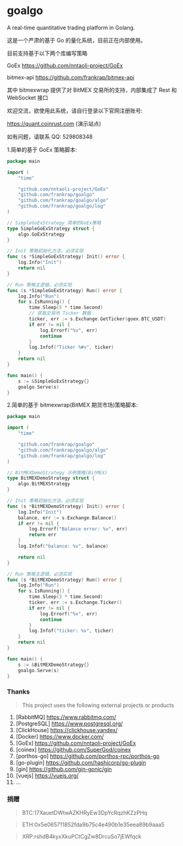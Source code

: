 # goalgo

A real-time quantitative trading platform in Golang.

这是一个严肃的基于 Go 的量化系统，目前正在内部使用。

目前支持基于以下两个库编写策略

GoEx https://github.com/nntaoli-project/GoEx

bitmex-api https://github.com/frankrap/bitmex-api

其中 bitmexwrap 提供了对 BitMEX 交易所的支持，内部集成了 Rest 和 WebSocket 接口

欢迎交流，欲使用此系统，请自行登录以下官网注册账号:

https://quant.coinrust.com (演示站点)

如有问题，请联系 QQ: 529808348

1.简单的基于 GoEx 策略脚本:

```go
package main

import (
	"time"

	"github.com/nntaoli-project/GoEx"
	"github.com/frankrap/goalgo"
	"github.com/frankrap/goalgo/algo"
	"github.com/frankrap/goalgo/log"
)

// SimpleGoExStrategy 简单的GoEx策略
type SimpleGoExStrategy struct {
	algo.GoExStrategy
}

// Init 策略初始化方法，必须实现
func (s *SimpleGoExStrategy) Init() error {
	log.Info("Init")
	return nil
}

// Run 策略主逻辑，必须实现
func (s *SimpleGoExStrategy) Run() error {
	log.Info("Run")
	for s.IsRunning() {
		time.Sleep(5 * time.Second)
		// 获取交易所 Ticker 数据
		ticker, err := s.Exchange.GetTicker(goex.BTC_USDT)
		if err != nil {
			log.Errorf("%v", err)
			continue
		}
		log.Infof("Ticker %#v", ticker)
	}
	return nil
}

func main() {
	s := &SimpleGoExStrategy{}
	goalgo.Serve(s)
}
```

2.简单的基于 bitmexwrap(BitMEX 期货市场)策略脚本:

```go
package main

import (
	"time"

	"github.com/frankrap/goalgo"
	"github.com/frankrap/goalgo/algo"
	"github.com/frankrap/goalgo/log"
)

// BitMEXDemoStrategy 示例策略(BitMEX)
type BitMEXDemoStrategy struct {
	algo.BitMEXStrategy
}

// Init 策略初始化方法，必须实现
func (s *BitMEXDemoStrategy) Init() error {
	log.Info("Init")
	balance, err := s.Exchange.Balance()
	if err != nil {
		log.Errorf("Balance error: %v", err)
		return err
	}
	log.Infof("balance: %v", balance)

	return nil
}

// Run 策略主逻辑，必须实现
func (s *BitMEXDemoStrategy) Run() error {
	log.Info("Run")
	for s.IsRunning() {
		time.Sleep(3 * time.Second)
		ticker, err := s.Exchange.Ticker()
		if err != nil {
			log.Errorf("%v", err)
			continue
		}
		log.Infof("ticker: %v", ticker)
	}
	return nil
}

func main() {
	s := &BitMEXDemoStrategy{}
	goalgo.Serve(s)
}
```

### Thanks
> This project uses the following external projects or products
1. [RabbitMQ] https://www.rabbitmq.com/
2. [PostgreSQL] https://www.postgresql.org/
3. [ClickHouse] https://clickhouse.yandex/
4. [Docker] https://www.docker.com/
5. [GoEx] https://github.com/nntaoli-project/GoEx
6. [coinex] https://github.com/SuperGod/coinex
7. [porthos-go] https://github.com/porthos-rpc/porthos-go
8. [go-plugin] https://github.com/hashicorp/go-plugin
9. [gin] https://github.com/gin-gonic/gin
10. [vuejs] https://vuejs.org/
11. ...

### 捐赠

> BTC:17XauetDWtwAZKHRyEw3DpYcRqzhKZzPHq

> ETH:0x5e065711852fda9b75c4e490b1e35eea89b9aaa5

> XRP:rshdB4kyxXkuPCtCgZw8DrcuSo7jEWfqck
